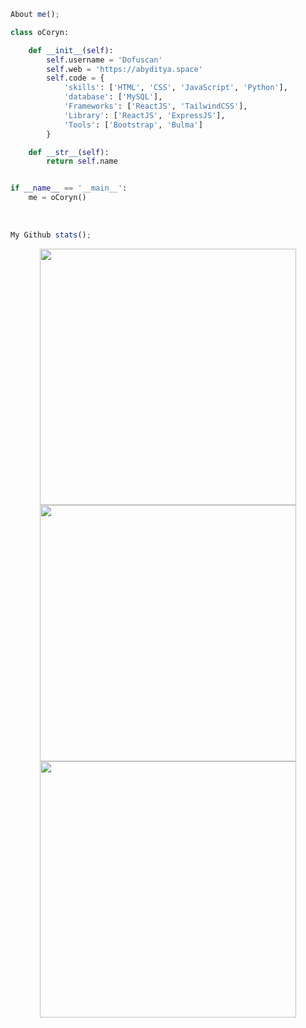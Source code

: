 ```js
About me();
```
```python
class oCoryn:

    def __init__(self):
        self.username = 'Dofuscan'
        self.web = 'https://abyditya.space'
        self.code = {
            'skills': ['HTML', 'CSS', 'JavaScript', 'Python'],
            'database': ['MySQL'],
            'Frameworks': ['ReactJS', 'TailwindCSS'],
            'Library': ['ReactJS', 'ExpressJS'],
            'Tools': ['Bootstrap', 'Bulma']
        }

    def __str__(self):
        return self.name


if __name__ == '__main__':
    me = oCoryn()
```

<br>

```js
My Github stats();
```

<p align="center">
  <img 
    width="410"
    src="https://github-readme-stats.vercel.app/api?username=abydityaa&show_icons=true&theme=radical&hide_border=true&hide_title=false"
  >
  <img 
    width="410"
    src="http://github-readme-streak-stats.herokuapp.com?user=abydityaa&theme=radical&hide_border=true&date_format=M%20j%5B%2C%20Y%5D)"
  >
  <img 
    width="410"
    src="https://github-readme-stats.vercel.app/api/top-langs/?username=abydityaa&layout=compact&theme=radical&hide_border=true&layout=compact"
  >
</p>
